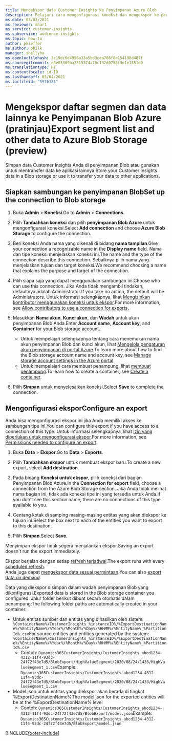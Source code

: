 ```yaml
---
title: Mengekspor data Customer Insights ke Penyimpanan Azure Blob
description: Pelajari cara mengonfigurasi koneksi dan mengekspor ke penyimpanan Blob.
ms.date: 03/03/2021
ms.reviewer: mhart
ms.service: customer-insights
ms.subservice: audience-insights
ms.topic: how-to
author: pkieffer
ms.author: philk
manager: shellyha
ms.openlocfilehash: 3c19dc6d4956a33a5bd3cea706f8a154198d487f
ms.sourcegitcommit: e8e03309ba2515374a70c132d0758f3e1e1851d0
ms.translationtype: HT
ms.contentlocale: id-ID
ms.lasthandoff: 05/04/2021
ms.locfileid: "5976185"
---
```

# <a name="export-segment-list-and-other-data-to-azure-blob-storage-preview"></a><span data-ttu-id="38a22-103">Mengekspor daftar segmen dan data lainnya ke Penyimpanan Blob Azure (pratinjau)</span><span class="sxs-lookup"><span data-stu-id="38a22-103">Export segment list and other data to Azure Blob Storage (preview)</span></span>

<span data-ttu-id="38a22-104">Simpan data Customer Insights Anda di penyimpanan Blob atau gunakan untuk mentransfer data ke aplikasi lainnya.</span><span class="sxs-lookup"><span data-stu-id="38a22-104">Store your Customer Insights data in a Blob storage or use it to transfer your data to other applications.</span></span>

## <a name="set-up-the-connection-to-blob-storage"></a><span data-ttu-id="38a22-105">Siapkan sambungan ke penyimpanan Blob</span><span class="sxs-lookup"><span data-stu-id="38a22-105">Set up the connection to Blob storage</span></span>

1. <span data-ttu-id="38a22-106">Buka **Admin** > **Koneksi**.</span><span class="sxs-lookup"><span data-stu-id="38a22-106">Go to **Admin** > **Connections**.</span></span>

1. <span data-ttu-id="38a22-107">Pilih **Tambahkan koneksi** dan pilih **penyimpanan Blob Azure** untuk mengonfigurasi koneksi.</span><span class="sxs-lookup"><span data-stu-id="38a22-107">Select **Add connection** and choose **Azure Blob Storage** to configure the connection.</span></span>

1. <span data-ttu-id="38a22-108">Beri koneksi Anda nama yang dikenali di bidang **nama tampilan**.</span><span class="sxs-lookup"><span data-stu-id="38a22-108">Give your connection a recognizable name in the **Display name** field.</span></span> <span data-ttu-id="38a22-109">Nama dan tipe koneksi menjelaskan koneksi ini.</span><span class="sxs-lookup"><span data-stu-id="38a22-109">The name and the type of the connection describe this connection.</span></span> <span data-ttu-id="38a22-110">Sebaiknya pilih nama yang menjelaskan tujuan dan target koneksi.</span><span class="sxs-lookup"><span data-stu-id="38a22-110">We recommend choosing a name that explains the purpose and target of the connection.</span></span>

1. <span data-ttu-id="38a22-111">Pilih siapa saja yang dapat menggunakan sambungan ini.</span><span class="sxs-lookup"><span data-stu-id="38a22-111">Choose who can use this connection.</span></span> <span data-ttu-id="38a22-112">Jika Anda tidak mengambil tindakan, defaultnya adalah Administrator.</span><span class="sxs-lookup"><span data-stu-id="38a22-112">If you take no action, the default will be Administrators.</span></span> <span data-ttu-id="38a22-113">Untuk informasi selengkapnya, lihat [Mengizinkan kontributor menggunakan koneksi untuk ekspor](connections.md#allow-contributors-to-use-a-connection-for-exports).</span><span class="sxs-lookup"><span data-stu-id="38a22-113">For more information, see [Allow contributors to use a connection for exports](connections.md#allow-contributors-to-use-a-connection-for-exports).</span></span>

1. <span data-ttu-id="38a22-114">Masukkan **Nama akun**, **Kunci akun**, dan **Wadah** untuk akun penyimpanan Blob Anda.</span><span class="sxs-lookup"><span data-stu-id="38a22-114">Enter **Account name**, **Account key**, and **Container** for your Blob storage account.</span></span>
    - <span data-ttu-id="38a22-115">Untuk mempelajari selengkapnya tentang cara menemukan nama akun penyimpanan Blob dan kunci akun, lihat [Mengelola pengaturan akun penyimpanan di portal Azure](/azure/storage/common/storage-account-manage).</span><span class="sxs-lookup"><span data-stu-id="38a22-115">To learn more about how to find the Blob storage account name and account key, see [Manage storage account settings in the Azure portal](/azure/storage/common/storage-account-manage).</span></span>
    - <span data-ttu-id="38a22-116">Untuk mempelajari cara membuat penampung, lihat [membuat penampung](/azure/storage/blobs/storage-quickstart-blobs-portal#create-a-container).</span><span class="sxs-lookup"><span data-stu-id="38a22-116">To learn how to create a container, see [Create a container](/azure/storage/blobs/storage-quickstart-blobs-portal#create-a-container).</span></span>

1. <span data-ttu-id="38a22-117">Pilih **Simpan** untuk menyelesaikan koneksi.</span><span class="sxs-lookup"><span data-stu-id="38a22-117">Select **Save** to complete the connection.</span></span> 

## <a name="configure-an-export"></a><span data-ttu-id="38a22-118">Mengonfigurasi ekspor</span><span class="sxs-lookup"><span data-stu-id="38a22-118">Configure an export</span></span>

<span data-ttu-id="38a22-119">Anda bisa mengonfigurasi ekspor ini jika Anda memiliki akses ke sambungan tipe ini.</span><span class="sxs-lookup"><span data-stu-id="38a22-119">You can configure this export if you have access to a connection of this type.</span></span> <span data-ttu-id="38a22-120">Untuk informasi selengkapnya, lihat [Izin yang diperlukan untuk mengonfigurasi ekspor](export-destinations.md#set-up-a-new-export).</span><span class="sxs-lookup"><span data-stu-id="38a22-120">For more information, see [Permissions needed to configure an export](export-destinations.md#set-up-a-new-export).</span></span>

1. <span data-ttu-id="38a22-121">Buka **Data** > **Ekspor**.</span><span class="sxs-lookup"><span data-stu-id="38a22-121">Go to **Data** > **Exports**.</span></span>

1. <span data-ttu-id="38a22-122">Pilih **Tambahkan ekspor** untuk membuat ekspor baru.</span><span class="sxs-lookup"><span data-stu-id="38a22-122">To create a new export, select **Add destination**.</span></span>

1. <span data-ttu-id="38a22-123">Pada bidang **Koneksi untuk ekspor**, pilih koneksi dari bagian Penyimpanan Blob Azure.</span><span class="sxs-lookup"><span data-stu-id="38a22-123">In the **Connection for export** field, choose a connection from the Azure Blob Storage section.</span></span> <span data-ttu-id="38a22-124">Jika Anda tidak melihat nama bagian ini, tidak ada koneksi tipe ini yang tersedia untuk Anda.</span><span class="sxs-lookup"><span data-stu-id="38a22-124">If you don't see this section name, there are no connections of this type available to you.</span></span>

1. <span data-ttu-id="38a22-125">Centang kotak di samping masing-masing entitas yang akan diekspor ke tujuan ini.</span><span class="sxs-lookup"><span data-stu-id="38a22-125">Select the box next to each of the entities you want to export to this destination.</span></span>

1. <span data-ttu-id="38a22-126">Pilih **Simpan**.</span><span class="sxs-lookup"><span data-stu-id="38a22-126">Select **Save**.</span></span>

<span data-ttu-id="38a22-127">Menyimpan ekspor tidak segera menjalankan ekspor.</span><span class="sxs-lookup"><span data-stu-id="38a22-127">Saving an export doesn't run the export immediately.</span></span>

<span data-ttu-id="38a22-128">Ekspor berjalan dengan setiap [refresh terjadwal](system.md#schedule-tab).</span><span class="sxs-lookup"><span data-stu-id="38a22-128">The export runs with every [scheduled refresh](system.md#schedule-tab).</span></span>     
<span data-ttu-id="38a22-129">Anda juga dapat [mengekspor data sesuai permintaan](export-destinations.md#run-exports-on-demand).</span><span class="sxs-lookup"><span data-stu-id="38a22-129">You can also [export data on demand](export-destinations.md#run-exports-on-demand).</span></span> 

<span data-ttu-id="38a22-130">Data yang diekspor disimpan dalam wadah penyimpanan Blob yang dikonfigurasi.</span><span class="sxs-lookup"><span data-stu-id="38a22-130">Exported data is stored in the Blob storage container you configured.</span></span> <span data-ttu-id="38a22-131">Jalur folder berikut dibuat secara otomatis dalam penampung:</span><span class="sxs-lookup"><span data-stu-id="38a22-131">The following folder paths are automatically created in your container:</span></span>

- <span data-ttu-id="38a22-132">Untuk entitas sumber dan entitas yang dihasilkan oleh sistem: `%ContainerName%/CustomerInsights_%instanceID%/%ExportDestinationName%/%EntityName%/%Year%/%Month%/%Day%/%HHMM%/%EntityName%_%PartitionId%.csv`</span><span class="sxs-lookup"><span data-stu-id="38a22-132">For source entities and entities generated by the system: `%ContainerName%/CustomerInsights_%instanceID%/%ExportDestinationName%/%EntityName%/%Year%/%Month%/%Day%/%HHMM%/%EntityName%_%PartitionId%.csv`</span></span>
  - <span data-ttu-id="38a22-133">Contoh: `Dynamics365CustomerInsights/CustomerInsights_abcd1234-4312-11f4-93dc-24f72f43e7d5/BlobExport/HighValueSegment/2020/08/24/1433/HighValueSegment_1.csv`</span><span class="sxs-lookup"><span data-stu-id="38a22-133">Example: `Dynamics365CustomerInsights/CustomerInsights_abcd1234-4312-11f4-93dc-24f72f43e7d5/BlobExport/HighValueSegment/2020/08/24/1433/HighValueSegment_1.csv`</span></span>
- <span data-ttu-id="38a22-134">Model.json untuk entitas yang diekspor akan berada di tingkat %ExportDestinationName%</span><span class="sxs-lookup"><span data-stu-id="38a22-134">The model.json for the exported entities will be at the %ExportDestinationName% level</span></span>
  - <span data-ttu-id="38a22-135">Contoh: `Dynamics365CustomerInsights/CustomerInsights_abcd1234-4312-11f4-93dc-24f72f43e7d5/BlobExport/model.json`</span><span class="sxs-lookup"><span data-stu-id="38a22-135">Example: `Dynamics365CustomerInsights/CustomerInsights_abcd1234-4312-11f4-93dc-24f72f43e7d5/BlobExport/model.json`</span></span>

[!INCLUDE[footer-include](../includes/footer-banner.md)]
